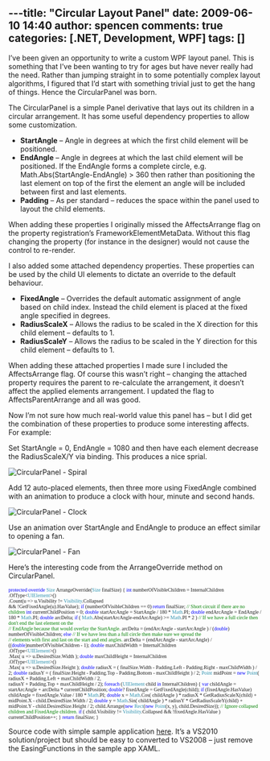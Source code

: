 ---title: "Circular Layout Panel"
date: 2009-06-10 14:40
author: spencen
comments: true
categories: [.NET, Development, WPF]
tags: []
---
I’ve been given an opportunity to write a custom WPF layout panel. This is something that I’ve been wanting to try for ages but have never really had the need. Rather than jumping straight in to some potentially complex layout algorithms, I figured that I’d start with something trivial just to get the hang of things. Hence the CircularPanel was born.
  

The CircularPanel is a simple Panel derivative that lays out its children in a circular arrangement. It has some useful dependency properties to allow some customization.
  

*   **StartAngle** – Angle in degrees at which the first child element will be positioned. 
*   **EndAngle** – Angle in degrees at which the last child element will be positioned. If the EndAngle forms a complete circle, e.g. Math.Abs(StartAngle-EndAngle) &gt; 360 then rather than positioning the last element on top of the first the element an angle will be included between first and last elements. 
*   **Padding** – As per standard – reduces the space within the panel used to layout the child elements.   

When adding these properties I originally missed the AffectsArrange flag on the property registration’s FrameworkElementMetaData. Without this flag changing the property (for instance in the designer) would not cause the control to re-render.
  

I also added some attached dependency properties. These properties can be used by the child UI elements to dictate an override to the default behaviour.
  

*   **FixedAngle** – Overrides the default automatic assignment of angle based on child index. Instead the child element is placed at the fixed angle specified in degrees. 
*   **RadiusScaleX** – Allows the radius to be scaled in the X direction for this child element – defaults to 1. 
*   **RadiusScaleY** – Allows the radius to be scaled in the Y direction for this child element – defaults to 1.   

When adding these attached properties I made sure I included the AffectsArrange flag. Of course this wasn’t right – changing the attached property requires the parent to re-calculate the arrangement, it doesn’t affect the applied elements arrangement. I updated the flag to AffectsParentArrange and all was good.
  

Now I’m not sure how much real-world value this panel has – but I did get the combination of these properties to produce some interesting affects. For example:
  

Set StartAngle = 0, EndAngle = 1080 and then have each element decrease the RadiusScaleX/Y via binding. This produces a nice sprial.
  

![CircularPanel - Spiral](/images/CircularPanel%20-%20Spiral_1.png "CircularPanel - Spiral") 
  

Add 12 auto-placed elements, then three more using FixedAngle combined with an animation to produce a clock with hour, minute and second hands.
  

![CircularPanel - Clock](/images/CircularPanel%20-%20Clock_1.png "CircularPanel - Clock") 
  

Use an animation over StartAngle and EndAngle to produce an effect similar to opening a fan. 
  

![CircularPanel - Fan](/images/CircularPanel%20-%20Fan_1.png "CircularPanel - Fan")
  

Here’s the interesting code from the ArrangeOverride method on CircularPanel.
  

<font size="1"><font face="Verdana"><span style="color: blue">protected override </span><span style="color: #2b91af">Size </span>ArrangeOverride(<span style="color: #2b91af">Size </span>finalSize)
{
<span style="color: blue">int </span>numberOfVisibleChildren = InternalChildren  
                                                          .OfType&lt;<span style="color: #2b91af">UIElement</span>&gt;()  
                                                          .Count(u =&gt; u.Visibility != <span style="color: #2b91af">Visibility</span>.Collapsed   
                                                                            &amp;&amp; !GetFixedAngle(u).HasValue);
<span style="color: blue">if </span>(numberOfVisibleChildren == 0) <span style="color: blue">return </span>finalSize; </font></font><font size="1"><font face="Verdana"><span style="color: green">// Short circuit if there are no children
</span><span style="color: blue">int </span>currentChildPosition = 0;
<span style="color: blue">double </span>startArcAngle = StartAngle / 180 * <span style="color: #2b91af">Math</span>.PI;
<span style="color: blue">double </span>endArcAngle = EndAngle / 180 * <span style="color: #2b91af">Math</span>.PI;
<span style="color: blue">double </span>arcDelta;
<span style="color: blue">if </span>( <span style="color: #2b91af">Math</span>.Abs(startArcAngle-endArcAngle) &gt;= <span style="color: #2b91af">Math</span>.PI * 2 )
</font></font><font size="1"><font face="Verdana"><span style="color: green">// If we have a full circle then don't end the last element on the   
            // EndAngle because that would overlay the StartAngle.
</span>arcDelta = (endArcAngle - startArcAngle ) /  (<span style="color: blue">double</span>) numberOfVisibleChildren;
</font></font><span style="color: blue"><font size="1" face="Verdana">else
</font></span><font size="1"><font face="Verdana"><span style="color: green">// If we have less than a full circle then make sure we spread the   
            // elements with first and last on the start and end angles.
</span>arcDelta = (endArcAngle - startArcAngle) / ((<span style="color: blue">double</span>)numberOfVisibleChildren - 1);
<span style="color: blue">double </span>maxChildWidth = InternalChildren  
                                                .OfType&lt;<span style="color: #2b91af">UIElement</span>&gt;()  
                                                .Max( u =&gt; u.DesiredSize.Width );
<span style="color: blue">double </span>maxChildHeight = InternalChildren  
                                                 .OfType&lt;<span style="color: #2b91af">UIElement</span>&gt;()  
                                                .Max( u =&gt; u.DesiredSize.Height );
<span style="color: blue">double </span>radiusX = ( finalSize.Width - Padding.Left - Padding.Right - maxChildWidth ) / 2;
<span style="color: blue">double </span>radiusY = ( finalSize.Height - Padding.Top - Padding.Bottom - maxChildHeight ) / 2;
<span style="color: #2b91af">Point </span>midPoint = <span style="color: blue">new </span><span style="color: #2b91af">Point</span>( radiusX + Padding.Left + maxChildWidth / 2,   
                                                radiusY + Padding.Top + maxChildHeight / 2);
<span style="color: blue">foreach </span>(<span style="color: #2b91af">UIElement </span>child <span style="color: blue">in </span>InternalChildren)
{
<span style="color: blue">var </span>childAngle = startArcAngle + arcDelta * currentChildPosition;
<span style="color: blue">double</span>? fixedAngle = GetFixedAngle(child);
<span style="color: blue">if </span>(fixedAngle.HasValue)
childAngle = fixedAngle.Value / 180 * <span style="color: #2b91af">Math</span>.PI;
<span style="color: blue">double </span>x = <span style="color: #2b91af">Math</span>.Cos( childAngle ) * radiusX * GetRadiusScaleX(child) +   
                            midPoint.X - child.DesiredSize.Width / 2;
<span style="color: blue">double </span>y = <span style="color: #2b91af">Math</span>.Sin( childAngle ) * radiusY * GetRadiusScaleY(child) +   
                            midPoint.Y - child.DesiredSize.Height / 2;
child.Arrange(<span style="color: blue">new </span><span style="color: #2b91af">Rect</span>(<span style="color: blue">new </span><span style="color: #2b91af">Point</span>(x, y), child.DesiredSize));
</font></font><font size="1"><font face="Verdana"><span style="color: green">// Ignore collapsed children and FixedAngle children.
</span><span style="color: blue">if </span>( child.Visibility != <span style="color: #2b91af">Visibility</span>.Collapsed &amp;&amp; !fixedAngle.HasValue )
currentChildPosition++;
}
<span style="color: blue">return </span>finalSize;
}</font></font>

<a href="http://11011.net/software/vspaste"></a>


Source code with simple sample application [here](http://www.spencen.com/Downloads/CircularPanel.zip). It’s a VS2010 solution/project but should be easy to converted to VS2008 – just remove the EasingFunctions in the sample app XAML.



